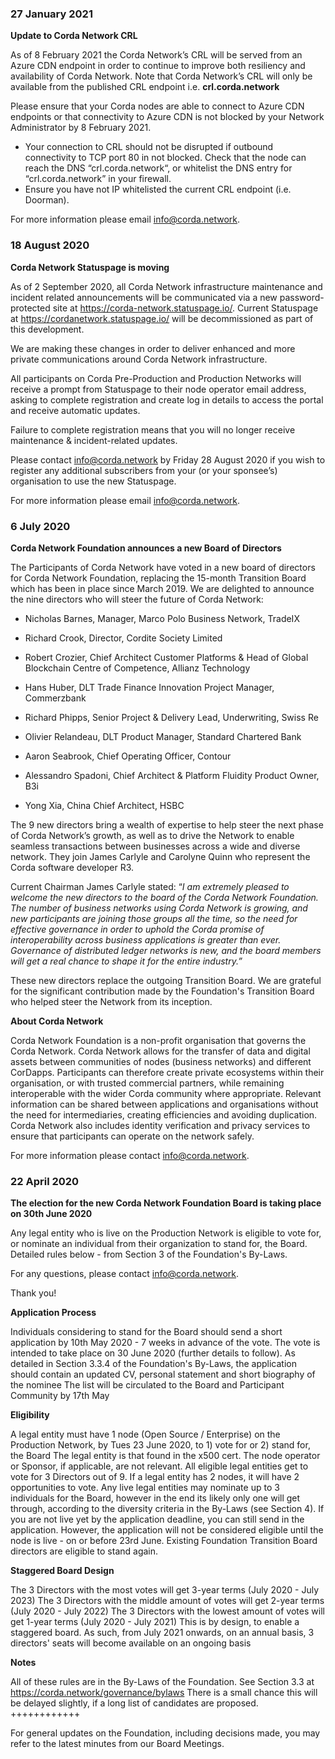 ### 27 January 2021

**Update to Corda Network CRL** 


As of 8 February 2021 the Corda Network’s CRL will be served from an Azure CDN endpoint in order to continue to improve both resiliency and availability of Corda Network. Note that Corda Network’s CRL will only be available from the published CRL endpoint i.e. **crl.corda.network**

Please ensure that your Corda nodes are able to connect to Azure CDN endpoints or that connectivity to Azure CDN is not blocked by your Network Administrator by 8 February 2021.

 - Your connection to CRL should not be disrupted if outbound connectivity to TCP port 80 in not blocked. Check that the node can reach the DNS “crl.corda.network“, or whitelist the DNS entry for “crl.corda.network” in your firewall.
 - Ensure you have not IP whitelisted the current CRL endpoint (i.e. Doorman).
 

For more information please email info@corda.network.



### 18 August 2020

**Corda Network Statuspage is moving** 


As of 2 September 2020, all Corda Network infrastructure maintenance and incident related announcements will be communicated via a new password-protected site at https://corda-network.statuspage.io/. Current Statuspage at https://cordanetwork.statuspage.io/ will be decommissioned as part of this development. 

We are making these changes in order to deliver enhanced and more private communications around Corda Network infrastructure.

All participants on Corda Pre-Production and Production Networks will receive a prompt from Statuspage to their node operator email address, asking to complete registration and create log in details to access the portal and receive automatic updates.

Failure to complete registration means that you will no longer receive maintenance & incident-related updates.

Please contact info@corda.network by Friday 28 August 2020 if you wish to register any additional subscribers from your (or your sponsee’s) organisation to use the new Statuspage.

For more information please email info@corda.network.



### 6 July 2020

**Corda Network Foundation announces a new Board of Directors** 


The Participants of Corda Network have voted in a new board of directors for Corda Network Foundation, replacing the 15-month Transition Board which has been in place since March 2019. We are delighted to announce the nine directors who will steer the future of Corda Network:

- Nicholas Barnes, Manager, Marco Polo Business Network, TradeIX

- Richard Crook, Director, Cordite Society Limited 

- Robert Crozier, Chief Architect Customer Platforms & Head of Global Blockchain Centre of Competence, Allianz Technology

- Hans Huber, DLT Trade Finance Innovation Project Manager, Commerzbank

- Richard Phipps, Senior Project & Delivery Lead, Underwriting, Swiss Re

- Olivier Relandeau, DLT Product Manager, Standard Chartered Bank 

- Aaron Seabrook, Chief Operating Officer, Contour

- Alessandro Spadoni, Chief Architect & Platform Fluidity Product Owner, B3i

- Yong Xia, China Chief Architect, HSBC

The 9 new directors bring a wealth of expertise to help steer the next phase of Corda Network’s growth, as well as to drive the Network to enable seamless transactions between businesses across a wide and diverse network. They join James Carlyle and Carolyne Quinn who represent the Corda software developer R3.  

Current Chairman James Carlyle stated: “_I am extremely pleased to welcome the new directors to the board of the Corda Network Foundation. The number of business networks using Corda Network is growing, and new participants are joining those groups all the time, so the need for effective governance in order to uphold the Corda promise of interoperability across business applications is greater than ever. Governance of distributed ledger networks is new, and the board members will get a real chance to shape it for the entire industry.”_

These new directors replace the outgoing Transition Board. We are grateful for the significant contribution made by the Foundation's Transition Board who helped steer the Network from its inception.

**About Corda Network** 

Corda Network Foundation is a non-profit organisation that governs the Corda Network. Corda Network allows for the transfer of data and digital assets between communities of nodes (business networks) and different CorDapps. Participants can therefore create private ecosystems within their organisation, or with trusted commercial partners, while remaining interoperable with the wider Corda community where appropriate. Relevant information can be shared between applications and organisations  without the need for intermediaries, creating efficiencies and avoiding duplication. Corda Network also includes identity verification and privacy services to ensure that participants can operate on the network safely.

For more information please contact info@corda.network. 




### 22 April 2020
**The election for the new Corda Network Foundation Board is taking place on 30th June 2020**

Any legal entity who is live on the Production Network is eligible to vote for, or nominate an individual from their organization to stand for, the Board. Detailed rules below - from Section 3 of the Foundation's By-Laws.

For any questions, please contact info@corda.network.

Thank you!


**Application Process**

Individuals considering to stand for the Board should send a short application by 10th May 2020 - 7 weeks in advance of the vote. The vote is intended to take place on 30 June 2020 (further details to follow).
As detailed in Section 3.3.4 of the Foundation's By-Laws, the application should contain an updated CV, personal statement and short biography of the nominee
The list will be circulated to the Board and Participant Community by 17th May

**Eligibility**

A legal entity must have 1 node (Open Source / Enterprise) on the Production Network, by Tues 23 June 2020, to 1) vote for or 2) stand for, the Board
The legal entity is that found in the x500 cert. The node operator or Sponsor, if applicable, are not relevant.
All eligible legal entities get to vote for 3 Directors out of 9. If a legal entity has 2 nodes, it will have 2 opportunities to vote.
Any live legal entities may nominate up to 3 individuals for the Board, however in the end its likely only one will get through, according to the diversity criteria in the By-Laws (see Section 4).
If you are not live yet by the application deadline, you can still send in the application. However, the application will not be considered eligible until the node is live - on or before 23rd June.
Existing Foundation Transition Board directors are eligible to stand again.

**Staggered Board Design**

The 3 Directors with the most votes will get 3-year terms (July 2020 - July 2023)
The 3 Directors with the middle amount of votes will get 2-year terms (July 2020 - July 2022)
The 3 Directors with the lowest amount of votes will get 1-year terms (July 2020 - July 2021)
This is by design, to enable a staggered board. As such, from July 2021 onwards, on an annual basis, 3 directors' seats will become available on an ongoing basis

**Notes**

All of these rules are in the By-Laws of the Foundation. See Section 3.3 at https://corda.network/governance/bylaws
There is a small chance this will be delayed slightly, if a long list of candidates are proposed.
++++++++++++

For general updates on the Foundation, including decisions made, you may refer to the latest minutes from our Board Meetings.

 
